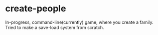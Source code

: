 # create-people
In-progress, command-line(currently) game, where you create a family. Tried to make a save-load system from scratch.
